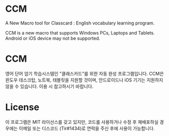 # CCM
A New Macro tool for Classcard : English vocabulary learning program. 

CCM is a new macro that supports Windows PCs, Laptops and Tablets.
Android or iOS device may not be supported.

# CCM
영어 단어 암기 학습시스템인 "클래스카드"를 위한 자동 완성 프로그램입니다.
CCM은 윈도우 데스크탑, 노트북, 태블릿을 지원할 것이며, 안드로이드나 iOS 기기는 지원하지 않을 수 있습니다.
이용 시 참고하시기 바랍니다.

# License
이 프로그램은 MIT 라이선스를 갖고 있지만, 코드를 사용하거나 수정 후 재배포하실 경우에는
이메일 또는 디스코드 (Tir#1434)로 연락을 주신 후에 사용이 가능합니다.
